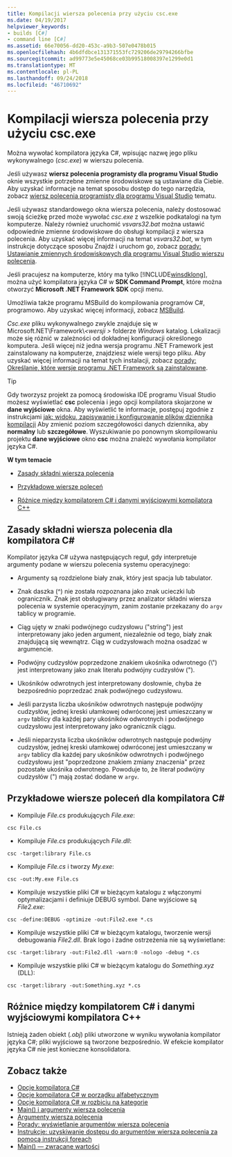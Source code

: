 ```yaml
---
title: Kompilacji wiersza polecenia przy użyciu csc.exe
ms.date: 04/19/2017
helpviewer_keywords:
- builds [C#]
- command line [C#]
ms.assetid: 66e70056-dd20-453c-a9b3-507e0478b015
ms.openlocfilehash: 4b6dfdbce131371553fc729206de29794266bfbe
ms.sourcegitcommit: ad99773e5e45068ce03b99518008397e1299e0d1
ms.translationtype: MT
ms.contentlocale: pl-PL
ms.lasthandoff: 09/24/2018
ms.locfileid: "46710692"
---
```

# <a name="command-line-build-with-cscexe"></a>Kompilacji wiersza polecenia przy użyciu csc.exe
Można wywołać kompilatora języka C#, wpisując nazwę jego pliku wykonywalnego (*csc.exe*) w wierszu polecenia.

Jeśli używasz **wiersz polecenia programisty dla programu Visual Studio** oknie wszystkie potrzebne zmienne środowiskowe są ustawiane dla Ciebie. Aby uzyskać informacje na temat sposobu dostęp do tego narzędzia, zobacz [wiersz polecenia programisty dla programu Visual Studio](../../../framework/tools/developer-command-prompt-for-vs.md) tematu. 

Jeśli używasz standardowego okna wiersza polecenia, należy dostosować swoją ścieżkę przed może wywołać *csc.exe* z wszelkie podkatalogi na tym komputerze. Należy również uruchomić *vsvars32.bat* można ustawić odpowiednie zmienne środowiskowe do obsługi kompilacji z wiersza polecenia. Aby uzyskać więcej informacji na temat *vsvars32.bat*, w tym instrukcje dotyczące sposobu Znajdź i uruchom go, zobacz [porady: Ustawianie zmiennych środowiskowych dla programu Visual Studio wierszu polecenia](../../../csharp/language-reference/compiler-options/how-to-set-environment-variables-for-the-visual-studio-command-line.md).

Jeśli pracujesz na komputerze, który ma tylko [!INCLUDE[winsdklong](~/includes/winsdklong-md.md)], można użyć kompilatora języka C# w **SDK Command Prompt**, które można otworzyć **Microsoft .NET Framework SDK** opcji menu.

Umożliwia także programu MSBuild do kompilowania programów C#, programowo. Aby uzyskać więcej informacji, zobacz [MSBuild](/visualstudio/msbuild/msbuild).

*Csc.exe* pliku wykonywalnego zwykle znajduje się w Microsoft.NET\Framework\\*\<wersji >* folderze *Windows* katalog. Lokalizacji może się różnić w zależności od dokładnej konfiguracji określonego komputera. Jeśli więcej niż jedna wersja programu .NET Framework jest zainstalowany na komputerze, znajdziesz wiele wersji tego pliku. Aby uzyskać więcej informacji na temat tych instalacji, zobacz [porady: Określanie, które wersje programu .NET Framework są zainstalowane](../../../framework/migration-guide/how-to-determine-which-versions-are-installed.md).

> [!TIP]
>  Gdy tworzysz projekt za pomocą środowiska IDE programu Visual Studio możesz wyświetlać **csc** polecenia i jego opcji kompilatora skojarzone w **dane wyjściowe** okna. Aby wyświetlić te informacje, postępuj zgodnie z instrukcjami [jak: widoku, zapisywanie i konfigurowanie plików dziennika kompilacji](/visualstudio/ide/how-to-view-save-and-configure-build-log-files#to-change-the-amount-of-information-included-in-the-build-log) Aby zmienić poziom szczegółowości danych dziennika, aby **normalny** lub **szczegółowe**. Wyszukiwanie po ponownym skompilowaniu projektu **dane wyjściowe** okno **csc** można znaleźć wywołania kompilator języka C#.

 **W tym temacie**

- [Zasady składni wiersza polecenia](#-rules-for-command-line-syntax-for-the-c-compiler)

- [Przykładowe wiersze poleceń](#sample-command-lines-for-the-c-compiler)

- [Różnice między kompilatorem C# i danymi wyjściowymi kompilatora C++](#differences-between-c-compiler-and-c-compiler-output)

## <a name="rules-for-command-line-syntax-for-the-c-compiler"></a>Zasady składni wiersza polecenia dla kompilatora C#

Kompilator języka C# używa następujących reguł, gdy interpretuje argumenty podane w wierszu polecenia systemu operacyjnego:

- Argumenty są rozdzielone biały znak, który jest spacja lub tabulator.

- Znak daszka (^) nie została rozpoznana jako znak ucieczki lub ogranicznik. Znak jest obsługiwany przez analizator składni wiersza polecenia w systemie operacyjnym, zanim zostanie przekazany do `argv` tablicy w programie.

- Ciąg ujęty w znaki podwójnego cudzysłowu ("string") jest interpretowany jako jeden argument, niezależnie od tego, biały znak znajdującą się wewnątrz. Ciąg w cudzysłowach można osadzać w argumencie.

- Podwójny cudzysłów poprzedzone znakiem ukośnika odwrotnego (\\") jest interpretowany jako znak literału podwójny cudzysłów (").

- Ukośników odwrotnych jest interpretowany dosłownie, chyba że bezpośrednio poprzedzać znak podwójnego cudzysłowu.

- Jeśli parzysta liczba ukośników odwrotnych następuje podwójny cudzysłów, jednej kreski ułamkowej odwróconej jest umieszczany w `argv` tablicy dla każdej pary ukośników odwrotnych i podwójnego cudzysłowu jest interpretowany jako ogranicznik ciągu.

- Jeśli nieparzysta liczba ukośników odwrotnych następuje podwójny cudzysłów, jednej kreski ułamkowej odwróconej jest umieszczany w `argv` tablicy dla każdej pary ukośników odwrotnych i podwójnego cudzysłowu jest "poprzedzone znakiem zmiany znaczenia" przez pozostałe ukośnika odwrotnego. Powoduje to, że literał podwójny cudzysłów (") mają zostać dodane w `argv`.

## <a name="sample-command-lines-for-the-c-compiler"></a>Przykładowe wiersze poleceń dla kompilatora C#

- Kompiluje *File.cs* produkujących *File.exe*:

```console
csc File.cs 
```

- Kompiluje *File.cs* produkujących *File.dll*:

```console
csc -target:library File.cs
```

- Kompiluje *File.cs* i tworzy *My.exe*:

```console
csc -out:My.exe File.cs
```

- Kompiluje wszystkie pliki C# w bieżącym katalogu z włączonymi optymalizacjami i definiuje DEBUG symbol. Dane wyjściowe są *File2.exe*:

```console
csc -define:DEBUG -optimize -out:File2.exe *.cs
```

- Kompiluje wszystkie pliki C# w bieżącym katalogu, tworzenie wersji debugowania *File2.dll*. Brak logo i żadne ostrzeżenia nie są wyświetlane:

```console
csc -target:library -out:File2.dll -warn:0 -nologo -debug *.cs
```

- Kompiluje wszystkie pliki C# w bieżącym katalogu do *Something.xyz* (DLL):

```console
csc -target:library -out:Something.xyz *.cs
```

## <a name="differences-between-c-compiler-and-c-compiler-output"></a>Różnice między kompilatorem C# i danymi wyjściowymi kompilatora C++
Istnieją żaden obiekt (*.obj*) pliki utworzone w wyniku wywołania kompilator języka C#; pliki wyjściowe są tworzone bezpośrednio. W efekcie kompilator języka C# nie jest konieczne konsolidatora.

## <a name="see-also"></a>Zobacz także

- [Opcje kompilatora C#](../../../csharp/language-reference/compiler-options/index.md)  
- [Opcje kompilatora C# w porządku alfabetycznym](../../../csharp/language-reference/compiler-options/listed-alphabetically.md)  
- [Opcje kompilatora C# w rozbiciu na kategorie](../../../csharp/language-reference/compiler-options/listed-by-category.md)  
- [Main() i argumenty wiersza polecenia](../../../csharp/programming-guide/main-and-command-args/index.md)  
- [Argumenty wiersza polecenia](../../../csharp/programming-guide/main-and-command-args/command-line-arguments.md)  
- [Porady: wyświetlanie argumentów wiersza polecenia](../../../csharp/programming-guide/main-and-command-args/how-to-display-command-line-arguments.md)  
- [Instrukcje: uzyskiwanie dostępu do argumentów wiersza polecenia za pomocą instrukcji foreach](../../../csharp/programming-guide/main-and-command-args/how-to-access-command-line-arguments-using-foreach.md)  
- [Main() — zwracane wartości](../../../csharp/programming-guide/main-and-command-args/main-return-values.md)
